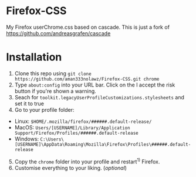 # Firefox-CSS
My Firefox userChrome.css based on cascade. This is just a fork of https://github.com/andreasgrafen/cascade

# Installation
1. Clone this repo using `git clone https://github.com/aman333nolawz/Firefox-CSS.git chrome`
2. Type `about:config` into your URL bar. Click on the I accept the risk button if you're shown a warning.
3. Seach for `toolkit.legacyUserProfileCustomizations.stylesheets` and set it to true
4. Go to your profile folder:
  - Linux: `$HOME/.mozilla/firefox/######.default-release/`
  - MacOS: `Users/[USERNAME]/Library/Application Support/Firefox/Profiles/######.default-release`
  - Windows: `C:\Users\[USERNAME]\AppData\Roaming\Mozilla\Firefox\Profiles\######.default-release`
5. Copy the `chrome` folder into your profile and restart<sup>1)</sup> Firefox.
6. Customise everything to your liking. (*optional*)
